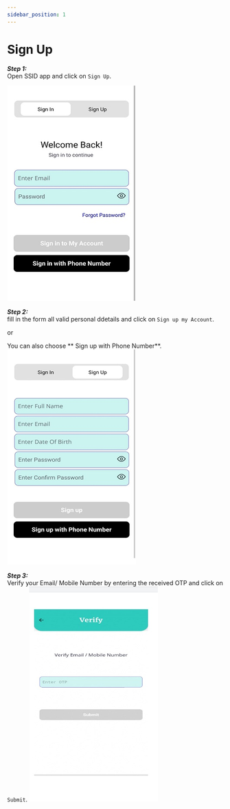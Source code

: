 ```yaml
---
sidebar_position: 1
---
```


# Sign Up

***Step 1:***  
Open SSID app and click on `Sign Up`.

![Flowers](./Imgmd/img1.jpeg)

***Step 2:***  
fill in the form all valid personal ddetails and click on `Sign up my Account`.  

or  

You can also choose ** Sign up with Phone Number**.  
![Flowers](./Imgmd/img2.jpeg)

***Step 3:***  
Verify your Email/ Mobile Number by entering the received OTP and click on `Submit`.
![Flowers](./Imgmd/img3.jpeg)
